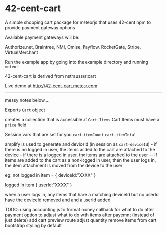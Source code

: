 42-cent-cart
===========

A simple shopping cart package for meteorjs that uses 42-cent npm to provide payment gateway options   

Available payment gateways will be:

Authorize.net,
Braintree,
NMI,
Omise,
Payflow,
RocketGate,
Stripe,
VirtualMerchant

Run the example app by going into the example directory and running `meteor`

42-cent-cart is derived from nstrausser:cart

Live demo at http://42-cent-cart.meteor.com

------

messy notes below....

Exports `Cart` object

creates a collection that is accessible at `Cart.Items`
Cart.Items must have a `price` field


Session vars that are set for you
`cart-itemCount`
`cart-itemTotal`


amplify is used to generate and deviceId (in session as `cart-deviceId`) - if there is no logged in user, the items added to the cart are attached to the device - if there is a logged in user, the items are attached to the user -- if items are added to the cart as a non-logged in user, then the user logs in, the item attachment is moved from the device to the user

eg:
not logged in
item = 
{
deviceId:"XXXX"
}

logged in
item 
{
userId:"XXXX"
}

when a user logs in, any items that have a matching deviceId but no userId have the deviceId removed and and a userId added




TODO:
using accounting.js to format money
callback for what to do after payment
option to adjust what to do with items after payemnt (instead of just delete)
add cart preview route
adjust quantity
remove items from cart
bootstrap styling by default